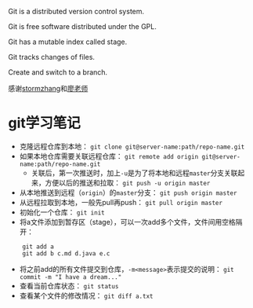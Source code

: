 Git is a distributed version control system.

Git is free software distributed under the GPL.

Git has a mutable index called stage.

Git tracks changes of files.

Create and switch to a branch.

感谢[stormzhang](http://stormzhang.com/github/2016/06/04/learn-github-from-zero4/)和[廖老师](http://www.liaoxuefeng.com/wiki/0013739516305929606dd18361248578c67b8067c8c017b000)
# git学习笔记
- 克隆远程仓库到本地：
`git clone git@server-name:path/repo-name.git`
- 如果本地仓库需要关联远程仓库：
`git remote add origin git@server-name:path/repo-name.git`
	- 关联后，第一次推送时，加上`-u`是为了将本地和远程`master`分支关联起来，方便以后的推送和拉取：
	`git push -u origin master`
- 从本地推送到远程（`origin`）的`master`分支：
`git push origin master`
- 从远程拉取到本地，一般先pull再push：
`git pull origin master`
- 初始化一个仓库：
`git init`
- 将a文件添加到暂存区（stage），可以一次add多个文件，文件间用空格隔开：
```
	git add a
	git add b c.md d.java e.c
```
- 将之前add的所有文件提交到仓库，`-m<message>`表示提交的说明：
`git commit -m "I have a dream..."`
- 查看当前仓库状态：
`git status`
- 查看某个文件的修改情况：
`git diff a.txt`
